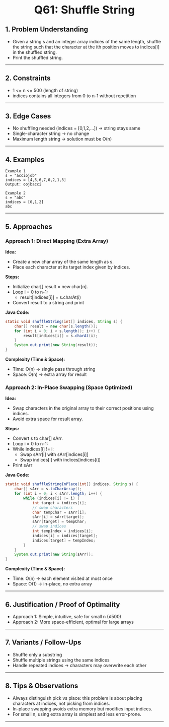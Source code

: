 <!-- #region 61-Shuffle String -->

<h1 style="text-align:center; font-size:2.5em; font-weight:bold;">Q61: Shuffle String</h1>

## 1. Problem Understanding

- Given a string s and an integer array indices of the same length, shuffle the string such that the character at the ith position moves to indices[i] in the shuffled string.
- Print the shuffled string.
---

## 2. Constraints

- 1 <= n <= 500 (length of string)
- indices contains all integers from 0 to n-1 without repetition
---

## 3. Edge Cases

- No shuffling needed (indices = [0,1,2,...]) → string stays same
- Single-character string → no change
- Maximum length string → solution must be O(n)
---

## 4. Examples

```text
Example 1
s = "acciojob"
indices = [4,5,6,7,0,2,1,3]
Output: oojbacci

Example 2
s = "abc"
indices = [0,1,2]
abc
```

---

## 5. Approaches

### Approach 1: Direct Mapping (Extra Array)

**Idea:**
- Create a new char array of the same length as s.
- Place each character at its target index given by indices.

**Steps:**
- Initialize char[] result = new char[n].
- Loop i = 0 to n-1:
  * result[indices[i]] = s.charAt(i)
- Convert result to a string and print

**Java Code:**
```java
static void shuffleString(int[] indices, String s) {
    char[] result = new char[s.length()];
    for (int i = 0; i < s.length(); i++) {
        result[indices[i]] = s.charAt(i);
    }
    System.out.print(new String(result));
}
```

**Complexity (Time & Space):**
- Time: O(n) → single pass through string
- Space: O(n) → extra array for result

### Approach 2: In-Place Swapping (Space Optimized)

**Idea:**
- Swap characters in the original array to their correct positions using indices.
- Avoid extra space for result array.

**Steps:**
- Convert s to char[] sArr.
- Loop i = 0 to n-1:
- While indices[i] != i:
  * Swap sArr[i] with sArr[indices[i]]
  * Swap indices[i] with indices[indices[i]]
- Print sArr

**Java Code:**
```java
static void shuffleStringInPlace(int[] indices, String s) {
    char[] sArr = s.toCharArray();
    for (int i = 0; i < sArr.length; i++) {
        while (indices[i] != i) {
            int target = indices[i];
            // swap characters
            char tempChar = sArr[i];
            sArr[i] = sArr[target];
            sArr[target] = tempChar;
            // swap indices
            int tempIndex = indices[i];
            indices[i] = indices[target];
            indices[target] = tempIndex;
        }
    }
    System.out.print(new String(sArr));
}
```

**Complexity (Time & Space):**
- Time: O(n) → each element visited at most once
- Space: O(1) → in-place, no extra array

---

## 6. Justification / Proof of Optimality

- Approach 1: Simple, intuitive, safe for small n (≤500)
- Approach 2: More space-efficient, optimal for large arrays
---

## 7. Variants / Follow-Ups

- Shuffle only a substring
- Shuffle multiple strings using the same indices
- Handle repeated indices → characters may overwrite each other
---

## 8. Tips & Observations

- Always distinguish pick vs place: this problem is about placing characters at indices, not picking from indices.
- In-place swapping avoids extra memory but modifies input indices.
- For small n, using extra array is simplest and less error-prone.
---

<!-- #endregion -->
